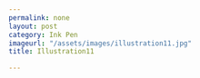 ```yaml
---
permalink: none
layout: post
category: Ink Pen
imageurl: "/assets/images/illustration11.jpg"
title: Illustration11

---
```

